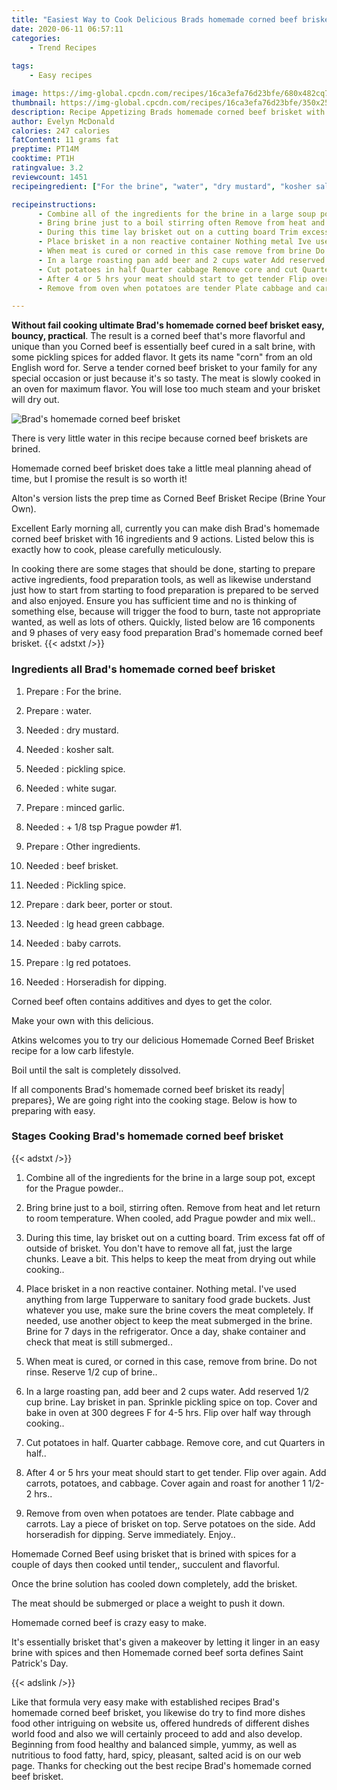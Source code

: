 ```yaml
---
title: "Easiest Way to Cook Delicious Brads homemade corned beef brisket"
date: 2020-06-11 06:57:11
categories:
    - Trend Recipes
    
tags:
    - Easy recipes

image: https://img-global.cpcdn.com/recipes/16ca3efa76d23bfe/680x482cq70/brads-homemade-corned-beef-brisket-recipe-main-photo.jpg
thumbnail: https://img-global.cpcdn.com/recipes/16ca3efa76d23bfe/350x250cq70/brads-homemade-corned-beef-brisket-recipe-main-photo.jpg
description: Recipe Appetizing Brads homemade corned beef brisket with 16 ingredients and 9 stages of easy cooking.
author: Evelyn McDonald
calories: 247 calories
fatContent: 11 grams fat
preptime: PT14M
cooktime: PT1H
ratingvalue: 3.2
reviewcount: 1451
recipeingredient: ["For the brine", "water", "dry mustard", "kosher salt", "pickling spice", "white sugar", "minced garlic", " 18 tsp Prague powder 1", "Other ingredients", "beef brisket", "Pickling spice", "dark beer porter or stout", "lg head green cabbage", "baby carrots", "lg red potatoes", "Horseradish for dipping"]

recipeinstructions: 
      - Combine all of the ingredients for the brine in a large soup pot except for the Prague powder 
      - Bring brine just to a boil stirring often Remove from heat and let return to room temperature When cooled add Prague powder and mix well 
      - During this time lay brisket out on a cutting board Trim excess fat off of outside of brisket You dont have to remove all fat just the large chunks Leave a bit This helps to keep the meat from drying out while cooking 
      - Place brisket in a non reactive container Nothing metal Ive used anything from large Tupperware to sanitary food grade buckets Just whatever you use make sure the brine covers the meat completely If needed use another object to keep the meat submerged in the brine Brine for 7 days in the refrigerator Once a day shake container and check that meat is still submerged 
      - When meat is cured or corned in this case remove from brine Do not rinse Reserve 12 cup of brine 
      - In a large roasting pan add beer and 2 cups water Add reserved 12 cup brine Lay brisket in pan Sprinkle pickling spice on top Cover and bake in oven at 300 degrees F for 45 hrs Flip over half way through cooking 
      - Cut potatoes in half Quarter cabbage Remove core and cut Quarters in half 
      - After 4 or 5 hrs your meat should start to get tender Flip over again Add carrots potatoes and cabbage Cover again and roast for another 1 122 hrs 
      - Remove from oven when potatoes are tender Plate cabbage and carrots Lay a piece of brisket on top Serve potatoes on the side Add horseradish for dipping Serve immediately Enjoy

---
```




**Without fail cooking ultimate Brad&#39;s homemade corned beef brisket easy, bouncy, practical**. The result is a corned beef that&#39;s more flavorful and unique than you Corned beef is essentially beef cured in a salt brine, with some pickling spices for added flavor. It gets its name &#34;corn&#34; from an old English word for. Serve a tender corned beef brisket to your family for any special occasion or just because it&#39;s so tasty. The meat is slowly cooked in an oven for maximum flavor. You will lose too much steam and your brisket will dry out.


![Brad&#39;s homemade corned beef brisket](https://img-global.cpcdn.com/recipes/16ca3efa76d23bfe/680x482cq70/brads-homemade-corned-beef-brisket-recipe-main-photo.jpg "Brad&#39;s homemade corned beef brisket")



There is very little water in this recipe because corned beef briskets are brined.

Homemade corned beef brisket does take a little meal planning ahead of time, but I promise the result is so worth it!

Alton&#39;s version lists the prep time as Corned Beef Brisket Recipe (Brine Your Own).


Excellent Early morning all, currently you can make dish Brad&#39;s homemade corned beef brisket with 16 ingredients and 9 actions. Listed below this is exactly how to cook, please carefully meticulously.

In cooking there are some stages that should be done, starting to prepare active ingredients, food preparation tools, as well as likewise understand just how to start from starting to food preparation is prepared to be served and also enjoyed. Ensure you has sufficient time and no is thinking of something else, because will trigger the food to burn, taste not appropriate wanted, as well as lots of others. Quickly, listed below are 16 components and 9 phases of very easy food preparation Brad&#39;s homemade corned beef brisket.
{{< adstxt />}}

### Ingredients all Brad&#39;s homemade corned beef brisket


1. Prepare  : For the brine.

1. Prepare  : water.

1. Needed  : dry mustard.

1. Needed  : kosher salt.

1. Needed  : pickling spice.

1. Needed  : white sugar.

1. Prepare  : minced garlic.

1. Needed  : + 1/8 tsp Prague powder #1.

1. Prepare  : Other ingredients.

1. Needed  : beef brisket.

1. Needed  : Pickling spice.

1. Prepare  : dark beer, porter or stout.

1. Needed  : lg head green cabbage.

1. Needed  : baby carrots.

1. Prepare  : lg red potatoes.

1. Needed  : Horseradish for dipping.


Corned beef often contains additives and dyes to get the color.

Make your own with this delicious.

Atkins welcomes you to try our delicious Homemade Corned Beef Brisket recipe for a low carb lifestyle.

Boil until the salt is completely dissolved.


If all components Brad&#39;s homemade corned beef brisket its ready| prepares}, We are going right into the cooking stage. Below is how to preparing with easy.

### Stages Cooking Brad&#39;s homemade corned beef brisket

{{< adstxt />}}


1. Combine all of the ingredients for the brine in a large soup pot, except for the Prague powder..



1. Bring brine just to a boil, stirring often. Remove from heat and let return to room temperature. When cooled, add Prague powder and mix well..



1. During this time, lay brisket out on a cutting board. Trim excess fat off of outside of brisket. You don&#39;t have to remove all fat, just the large chunks. Leave a bit. This helps to keep the meat from drying out while cooking..



1. Place brisket in a non reactive container. Nothing metal. I&#39;ve used anything from large Tupperware to sanitary food grade buckets. Just whatever you use, make sure the brine covers the meat completely. If needed, use another object to keep the meat submerged in the brine. Brine for 7 days in the refrigerator. Once a day, shake container and check that meat is still submerged..



1. When meat is cured, or corned in this case, remove from brine. Do not rinse. Reserve 1/2 cup of brine..



1. In a large roasting pan, add beer and 2 cups water. Add reserved 1/2 cup brine. Lay brisket in pan. Sprinkle pickling spice on top. Cover and bake in oven at 300 degrees F for 4-5 hrs. Flip over half way through cooking..



1. Cut potatoes in half. Quarter cabbage. Remove core, and cut Quarters in half..



1. After 4 or 5 hrs your meat should start to get tender. Flip over again. Add carrots, potatoes, and cabbage. Cover again and roast for another 1 1/2-2 hrs..



1. Remove from oven when potatoes are tender. Plate cabbage and carrots. Lay a piece of brisket on top. Serve potatoes on the side. Add horseradish for dipping. Serve immediately. Enjoy..




Homemade Corned Beef using brisket that is brined with spices for a couple of days then cooked until tender,, succulent and flavorful.

Once the brine solution has cooled down completely, add the brisket.

The meat should be submerged or place a weight to push it down.

Homemade corned beef is crazy easy to make.

It&#39;s essentially brisket that&#39;s given a makeover by letting it linger in an easy brine with spices and then Homemade corned beef sorta defines Saint Patrick&#39;s Day.


{{< adslink />}}

Like that formula very easy make with established recipes Brad&#39;s homemade corned beef brisket, you likewise do try to find more dishes food other intriguing on website us, offered hundreds of different dishes world food and also we will certainly proceed to add and also develop. Beginning from food healthy and balanced simple, yummy, as well as nutritious to food fatty, hard, spicy, pleasant, salted acid is on our web page. Thanks for checking out the best recipe Brad&#39;s homemade corned beef brisket.
